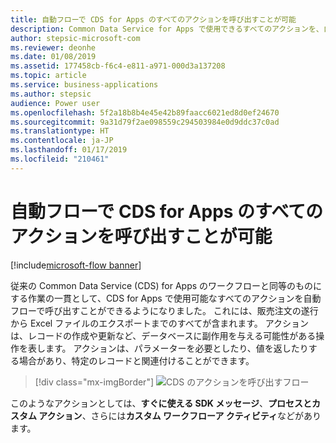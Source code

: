```yaml
---
title: 自動フローで CDS for Apps のすべてのアクションを呼び出すことが可能
description: Common Data Service for Apps で使用できるすべてのアクションを、自動フローで呼び出すことができるようになりました。
author: stepsic-microsoft-com
ms.reviewer: deonhe
ms.date: 01/08/2019
ms.assetid: 177458cb-f6c4-e811-a971-000d3a137208
ms.topic: article
ms.service: business-applications
ms.author: stepsic
audience: Power user
ms.openlocfilehash: 5f2a18b8b4e45e42b89faacc6021ed8d0ef24670
ms.sourcegitcommit: 9a31d79f2ae098559c294503984e0d9ddc37c0ad
ms.translationtype: HT
ms.contentlocale: ja-JP
ms.lasthandoff: 01/17/2019
ms.locfileid: "210461"
---
```

# <a name="automated-flows-can-call-any-cds-for-apps-action"></a>自動フローで CDS for Apps のすべてのアクションを呼び出すことが可能


[!include[microsoft-flow banner](../includes/microsoft-flow.md)]

従来の Common Data Service (CDS) for Apps のワークフローと同等のものにする作業の一貫として、CDS for Apps で使用可能なすべてのアクションを自動フローで呼び出すことができるようになりました。 これには、販売注文の遂行から Excel ファイルのエクスポートまでのすべてが含まれます。 アクションは、レコードの作成や更新など、データベースに副作用を与える可能性がある操作を表します。 アクションは、パラメーターを必要としたり、値を返したりする場合があり、特定のレコードと関連付けることができます。

> [!div class="mx-imgBorder"]
> ![CDS のアクションを呼び出すフロー](media/PerformActionInCDS-1.png "CDS のアクションを呼び出すフロー")

このようなアクションとしては、**すぐに使える SDK メッセージ**、**プロセスとカスタム アクション**、さらには**カスタム ワークフローア クティビティ**などがあります。
